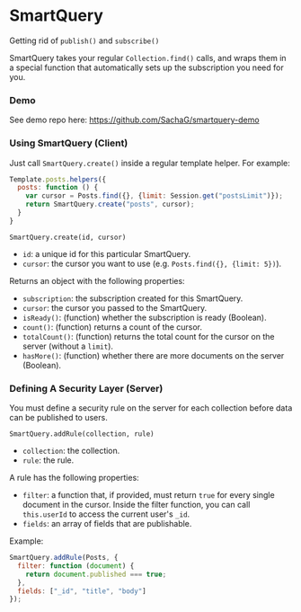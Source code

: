 # SmartQuery

Getting rid of `publish()` and `subscribe()`

SmartQuery takes your regular `Collection.find()` calls, and wraps them in a special function that automatically sets up the subscription you need for you. 

### Demo

See demo repo here: https://github.com/SachaG/smartquery-demo

### Using SmartQuery (Client)

Just call `SmartQuery.create()` inside a regular template helper. For example:

```js
Template.posts.helpers({
  posts: function () {
    var cursor = Posts.find({}, {limit: Session.get("postsLimit")});
    return SmartQuery.create("posts", cursor);
  }
}
```

`SmartQuery.create(id, cursor)`

- `id`: a unique id for this particular SmartQuery.
- `cursor`: the cursor you want to use (e.g. `Posts.find({}, {limit: 5})`).

Returns an object with the following properties:

- `subscription`: the subscription created for this SmartQuery.
- `cursor`: the cursor you passed to the SmartQuery.
- `isReady()`: (function) whether the subscription is ready (Boolean).
- `count()`: (function) returns a count of the cursor.
- `totalCount()`: (function) returns the total count for the cursor on the server (without a `limit`).
- `hasMore()`: (function) whether there are more documents on the server (Boolean).

### Defining A Security Layer (Server)

You must define a security rule on the server for each collection before data can be published to users.

`SmartQuery.addRule(collection, rule)`

- `collection`: the collection.
- `rule`: the rule.

A rule has the following properties:

- `filter`: a function that, if provided, must return `true` for every single document in the cursor. Inside the filter function, you can call `this.userId` to access the current user's `_id`. 
- `fields`: an array of fields that are publishable.

Example:

```js
SmartQuery.addRule(Posts, {
  filter: function (document) {
    return document.published === true;
  },
  fields: ["_id", "title", "body"]
});
```